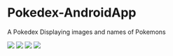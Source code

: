 # Pokedex-AndroidApp
A Pokedex Displaying images and names of Pokemons

![](one.png)
![](two.png)
![](three.png)
![](four.png)
